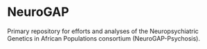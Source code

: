 # NeuroGAP
Primary repository for efforts and analyses of the Neuropsychiatric Genetics in African Populations consortium (NeuroGAP-Psychosis).
